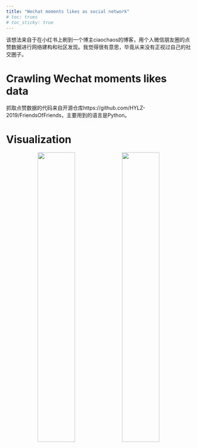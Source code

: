 ```yaml
---
title: "Wechat moments likes as social network"
# toc: trues
# toc_sticky: true
---
```


该想法来自于在小红书上刷到一个博主ciaochaos的博客，用个人微信朋友圈的点赞数据进行网络建构和社区发现。我觉得很有意思，毕竟从来没有正视过自己的社交圈子。

# Crawling Wechat moments likes data

抓取点赞数据的代码来自开源仓库https://github.com/HYLZ-2019/FriendsOfFriends，主要用到的语言是Python。

# Visualization

<center>
  <img src="{{ site.url }}{{ site.baseurl }}/assets/images/post_figs/wechat-likes/fig1.jpg" width="45%" alt="">
  <img src="{{ site.url }}{{ site.baseurl }}/assets/images/post_figs/wechat-likes/fig2.jpg" width="45%" alt="">
</center>


